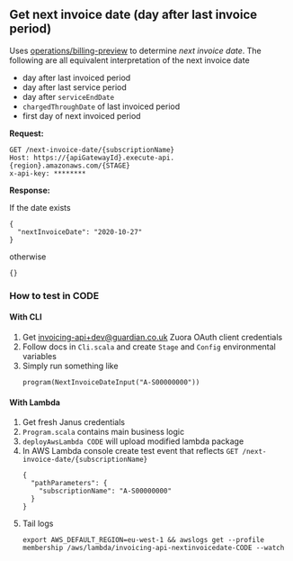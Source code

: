 ## Get next invoice date (day after last invoice period)

Uses [operations/billing-preview](https://www.zuora.com/developer/api-reference/#operation/POST_BillingPreview) 
to determine *next invoice date*. The following are all equivalent interpretation of the next invoice date
 - day after last invoiced period
 - day after last service period
 - day after `serviceEndDate`
 - `chargedThroughDate` of last invoiced period
 - first day of next invoiced period

**Request:**

```
GET /next-invoice-date/{subscriptionName}
Host: https://{apiGatewayId}.execute-api.{region}.amazonaws.com/{STAGE}
x-api-key: ********
```

**Response:**

If the date exists

```
{
  "nextInvoiceDate": "2020-10-27"
}
```

otherwise 

```
{}
```

### How to test in CODE

#### With CLI 

1. Get invoicing-api+dev@guardian.co.uk Zuora OAuth client credentials
1. Follow docs in `Cli.scala` and create `Stage` and `Config` environmental variables
1. Simply run something like
    ```
    program(NextInvoiceDateInput("A-S00000000"))
    ```

#### With Lambda

1. Get fresh Janus credentials
1. `Program.scala` contains main business logic 
1. `deployAwsLambda CODE` will upload modified lambda package
1. In AWS Lambda console create test event that reflects `GET /next-invoice-date/{subscriptionName}`
    ```
    {
      "pathParameters": {
        "subscriptionName": "A-S00000000"
      }
    }
    ```
1. Tail logs 
    ```
    export AWS_DEFAULT_REGION=eu-west-1 && awslogs get --profile membership /aws/lambda/invoicing-api-nextinvoicedate-CODE --watch
    ```
